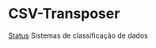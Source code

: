 # CSV-Transposer
[Status](https://github.com/agslima/csv_schema_evolution/actions/workflows/ci.yml/badge.svg)
Sistemas de classificação de dados

